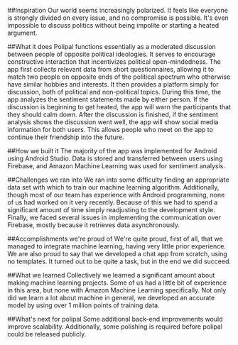 ##Inspiration
Our world seems increasingly polarized. It feels like everyone is strongly divided on every issue, and no compromise is possible. It's even impossible to discuss politics without being impolite or starting a heated argument.

##What it does
Polipal functions essentially as a moderated discussion between people of opposite political ideologies. It serves to encourage constructive interaction that incentivizes political open-mindedness. The app first collects relevant data from short questionnaires, allowing it to match two people on opposite ends of the political spectrum who otherwise have similar hobbies and interests. It then provides a platform simply for discussion, both of political and non-political topics. During this time, the app analyzes the sentiment statements made by either person. If the discussion is beginning to get heated, the app will warn the participants that they should calm down. After the discussion is finished, if the sentiment analysis shows the discussion went well, the app will show social media information for both users. This allows people who meet on the app to continue their friendship into the future.

##How we built it
The majority of the app was implemented for Android using Android Studio. Data is stored and transferred between users using Firebase, and Amazon Machine Learning was used for sentiment analysis.

##Challenges we ran into
We ran into some difficulty finding an appropriate data set with which to train our machine learning algorithm. Additionally, though most of our team has experience with Android programming, none of us had worked on it very recently. Because of this we had to spend a significant amount of time simply readjusting to the development style. Finally, we faced several issues in implementing the communication over Firebase, mostly because it retrieves data asynchronously.

##Accomplishments we're proud of
We're quite proud, first of all, that we managed to integrate machine learning, having very little prior experience. We are also proud to say that we developed a chat app from scratch, using no templates. It turned out to be quite a task, but in the end we did succeed.

##What we learned
Collectively we learned a significant amount about making machine learning projects. Some of us had a little bit of experience in this area, but none with Amazon Machine Learning specifically. Not only did we learn a lot about machine in general, we developed an accurate model by using over 1 million points of training data.

##What's next for polipal
Some additional back-end improvements would improve scalability. Additionally, some polishing is required before polipal could be released publicly.